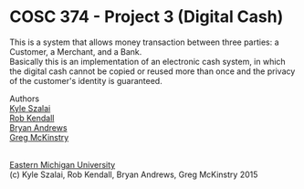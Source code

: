# COSC 374 - Project 3 (Digital Cash)

This is a system that allows money transaction between three parties: a Customer, a Merchant, and a Bank.
<br />
Basically this is an implementation of an electronic cash system, in which the digital cash cannot be copied or reused more than once and the privacy of the customer's identity is guaranteed.

Authors 
<br />
<a href="http://github.com/kylewild">Kyle Szalai</a>
<br />
<a href="http://github.com/rkendall0717">Rob Kendall</a>
<br />
<a href="http://github.com/andrewsbryanc">Bryan Andrews</a> 
<br />
<a href="http://thetoiletstore.bigcartel.com/" title="Greg temporarily links to the Toilet Store.">Greg McKinstry</a>

<br />
<a href="http://www.emich.edu/">Eastern Michigan University</a>
<br />
(c) Kyle Szalai, Rob Kendall, Bryan Andrews, Greg McKinstry 2015
